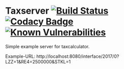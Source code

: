 # Taxserver [![Build Status](https://travis-ci.com/akuechl/taxserver.svg?branch=master)](https://travis-ci.com/akuechl/taxserver) [![Codacy Badge](https://api.codacy.com/project/badge/Grade/23340eaa1afc448a93106033271e17ac)](https://www.codacy.com/app/github-ariel/taxserver) [![Known Vulnerabilities](https://snyk.io/test/github/admiralsmaster/taxserver/badge.svg?targetFile=pom.xml)](https://snyk.io/test/github/admiralsmaster/taxserver?targetFile=pom.xml)

Simple example server for taxcalculator.

Example-URL: http://localhost:8080/interface/2017/0?LZZ=1&RE4=2500000&STKL=1

